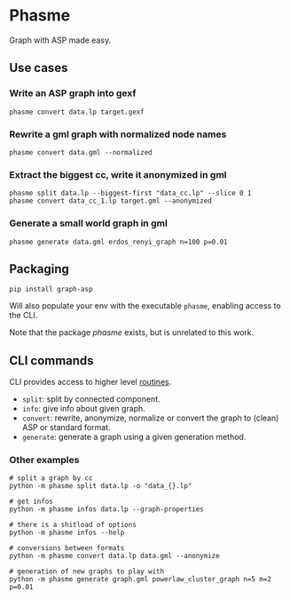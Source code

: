 # Phasme
Graph with ASP made easy.



## Use cases

### Write an ASP graph into gexf

    phasme convert data.lp target.gexf

### Rewrite a gml graph with normalized node names

    phasme convert data.gml --normalized

### Extract the biggest cc, write it anonymized in gml

    phasme split data.lp --biggest-first "data_cc.lp" --slice 0 1
    phasme convert data_cc_1.lp target.gml --anonymized

### Generate a small world graph in gml

    phasme generate data.gml erdos_renyi_graph n=100 p=0.01


## Packaging

    pip install graph-asp

Will also populate your env with the executable `phasme`,
enabling access to the CLI.

Note that the package *phasme* exists, but is unrelated to this work.


## CLI commands
CLI provides access to higher level [routines](phasme/routines.py).

- `split`: split by connected component.
- `info`: give info about given graph.
- `convert`: rewrite, anonymize, normalize or convert the graph to (clean) ASP or standard format.
- `generate`: generate a graph using a given generation method.
<!-- - `compress`: produce the powergraph compression of given graph as a bubble file -->
<!-- - ``:  -->

### Other examples

    # split a graph by cc
    python -m phasme split data.lp -o "data_{}.lp"

    # get infos
    python -m phasme infos data.lp --graph-properties

    # there is a shitload of options
    python -m phasme infos --help

    # conversions between formats
    python -m phasme convert data.lp data.gml --anonymize

    # generation of new graphs to play with
    python -m phasme generate graph.gml powerlaw_cluster_graph n=5 m=2 p=0.01
